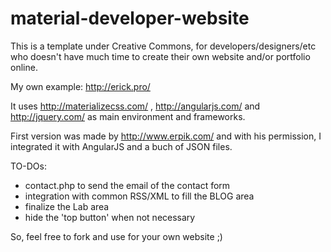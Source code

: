 # material-developer-website
This is a template under Creative Commons, for developers/designers/etc who doesn't have much time to create their own website and/or portfolio online.

My own example: http://erick.pro/

It uses http://materializecss.com/ , http://angularjs.com/ and http://jquery.com/ as main environment and frameworks.

First version was made by http://www.erpik.com/ and with his permission, I integrated it with AngularJS and a buch of JSON files.

TO-DOs:
- contact.php to send the email of the contact form
- integration with common RSS/XML to fill the BLOG area
- finalize the Lab area
- hide the 'top button' when not necessary

So, feel free to fork and use for your own website ;)
